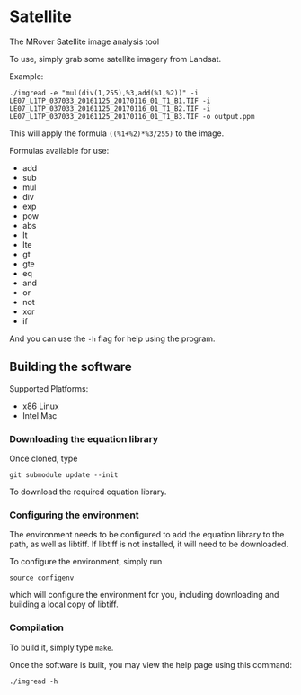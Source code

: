 # Satellite
The MRover Satellite image analysis tool

To use, simply grab some satellite imagery from Landsat.

Example:

    ./imgread -e "mul(div(1,255),%3,add(%1,%2))" -i LE07_L1TP_037033_20161125_20170116_01_T1_B1.TIF -i LE07_L1TP_037033_20161125_20170116_01_T1_B2.TIF -i LE07_L1TP_037033_20161125_20170116_01_T1_B3.TIF -o output.ppm


This will apply the formula `((%1+%2)*%3/255)` to the image.

Formulas available for use:
 * add
 * sub
 * mul
 * div
 * exp
 * pow
 * abs
 * lt
 * lte
 * gt
 * gte
 * eq
 * and
 * or
 * not
 * xor
 * if

And you can use the `-h` flag for help using the program.

## Building the software
Supported Platforms:
 * x86 Linux
 * Intel Mac

### Downloading the equation library
Once cloned, type

    git submodule update --init

To download the required equation library.

### Configuring the environment
The environment needs to be configured to add the equation library to the path, as well as libtiff.
If libtiff is not installed, it will need to be downloaded.

To configure the environment, simply run

    source configenv

which will configure the environment for you, including downloading and building a local copy of libtiff.


### Compilation
To build it, simply type `make`.

Once the software is built, you may view the help page using this command:

    ./imgread -h

